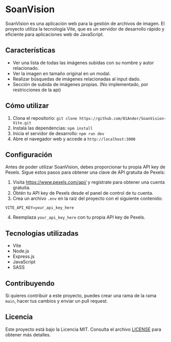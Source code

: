 # SoanVision

SoanVision es una aplicación web para la gestión de archivos de imagen. El proyecto utiliza la tecnología Vite, que es un servidor de desarrollo rápido y eficiente para aplicaciones web de JavaScript.

## Características

- Ver una lista de todas las imágenes subidas con su nombre y autor relacionado.
- Ver la imagen en tamaño original en un modal.
- Realizar búsquedas de imágenes relacionadas al input dado.
- Sección de subida de imágenes propias. (No implementado, por restricciones de la api)

## Cómo utilizar

1. Clona el repositorio: `git clone https://github.com/01Ander/SoanVision-Vite.git`
2. Instala las dependencias: `npm install`
3. Inicia el servidor de desarrollo: `npm run dev`
4. Abre el navegador web y accede a `http://localhost:3000`

## Configuración

Antes de poder utilizar SoanVision, debes proporcionar tu propia API key de Pexels. Sigue estos pasos para obtener una clave de API gratuita de Pexels:

1. Visita https://www.pexels.com/api/ y regístrate para obtener una cuenta gratuita.
2. Obtén tu API key de Pexels desde el panel de control de tu cuenta.
3. Crea un archivo `.env` en la raíz del proyecto con el siguiente contenido:

``` shell
VITE_API_KEY=your_api_key_here
```

4. Reemplaza `your_api_key_here` con tu propia API key de Pexels.

## Tecnologías utilizadas

- Vite
- Node.js
- Express.js
- JavaScript
- SASS

## Contribuyendo

Si quieres contribuir a este proyecto, puedes crear una rama de la rama `main`, hacer tus cambios y enviar un pull request.

## Licencia

Este proyecto está bajo la Licencia MIT. Consulta el archivo [LICENSE](https://github.com/01Ander/SoanVision-Vite/blob/main/LICENSE) para obtener más detalles.